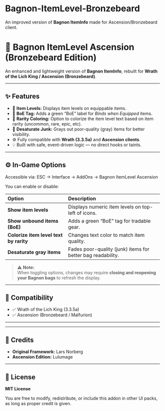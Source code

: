 # Bagnon-ItemLevel-Bronzebeard
An improved version of **Bagnon ItemInfo** made for Ascension/Bronzebeard client.

# 🧩 Bagnon ItemLevel Ascension (Bronzebeard Edition)

An enhanced and lightweight version of **Bagnon ItemInfo**, rebuilt for **Wrath of the Lich King / Ascension (Bronzebeard)**.

---

## ✨ Features

- 🧙 **Item Levels:** Displays item levels on equippable items.  
- 💚 **BoE Tag:** Adds a green “BoE” label for *Binds when Equipped* items.  
- 🎨 **Rarity Coloring:** Option to colorize the item level text based on item rarity (uncommon, rare, epic, etc).  
- 🩶 **Desaturate Junk:** Grays out poor-quality (gray) items for better visibility.  
- ⚙️ Fully compatible with **Wrath (3.3.5a)** and **Ascension clients**.  
- 💡 Built with safe, event-driven logic — no direct hooks or taints.

---

## ⚙️ In-Game Options

Accessible via:
ESC → Interface → AddOns → Bagnon ItemLevel Ascension


You can enable or disable:

| Option | Description |
|:-------|:-------------|
| **Show item levels** | Displays numeric item levels on top-left of icons. |
| **Show unbound items (BoE)** | Adds a green “BoE” tag for tradable gear. |
| **Colorize item level text by rarity** | Changes text color to match item quality. |
| **Desaturate gray items** | Fades poor-quality (junk) items for better bag readability. |

> ⚠️ **Note:**  
> When toggling options, changes may require **closing and reopening your Bagnon bags** to refresh the display.

---

## 🧩 Compatibility

- ✅ Wrath of the Lich King (3.3.5a)  
- ✅ Ascension (Bronzebeard / Malfurion)  


---


---

## 🧠 Credits

- **Original Framework:** Lars Norberg  
- **Ascension Edition:** Lulumage

---

## 📜 License

**MIT License**

You are free to modify, redistribute, or include this addon in other UI packs,  
as long as proper credit is given.



